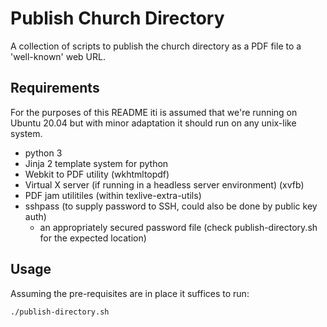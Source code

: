 Publish Church Directory
========================

A collection of scripts to publish the church directory as a PDF file to a 'well-known' web URL.

## Requirements

For the purposes of this README iti is assumed that we're running on Ubuntu 20.04 but with minor adaptation it should run on any unix-like system.

- python 3
- Jinja 2 template system for python
- Webkit to PDF utility (wkhtmltopdf)
- Virtual X server (if running in a headless server environment) (xvfb)
- PDF jam utilitiles (within texlive-extra-utils)
- sshpass (to supply password to SSH, could also be done by public key auth)
  - an appropriately secured password file (check publish-directory.sh for the expected location)

## Usage

Assuming the pre-requisites are in place it suffices to run:

```
./publish-directory.sh
```

